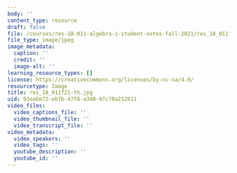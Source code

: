 ```yaml
---
body: ''
content_type: resource
draft: false
file: /courses/res-18-011-algebra-i-student-notes-fall-2021/res_18_011f21-th.jpg
file_type: image/jpeg
image_metadata:
  caption: ''
  credit: ''
  image-alt: ''
learning_resource_types: []
license: https://creativecommons.org/licenses/by-nc-sa/4.0/
resourcetype: Image
title: res_18_011f21-th.jpg
uid: 93ea6e72-eb7b-47f8-a340-97c70a212611
video_files:
  video_captions_file: ''
  video_thumbnail_file: ''
  video_transcript_file: ''
video_metadata:
  video_speakers: ''
  video_tags: ''
  youtube_description: ''
  youtube_id: ''
---
```

